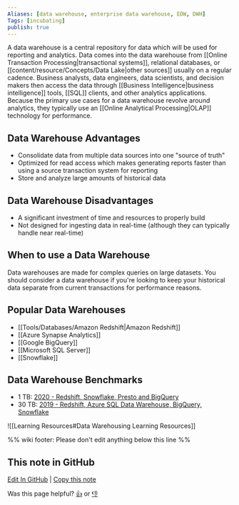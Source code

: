 ```yaml
---
Aliases: [data warehouse, enterprise data warehouse, EDW, DWH]
Tags: [incubating]
publish: true
---
```


A data warehouse is a central repository for data which will be used for reporting and analytics. Data comes into the data warehouse from [[Online Transaction Processing|transactional systems]], relational databases, or [[content/resource/Concepts/Data Lake|other sources]] usually on a regular cadence. Business analysts, data engineers, data scientists, and decision makers then access the data through [[Business Intelligence|business intelligence]] tools, [[SQL]] clients, and other analytics applications. Because the primary use cases for a data warehouse revolve around analytics, they typically use an [[Online Analytical Processing|OLAP]] technology for performance.

## Data Warehouse Advantages

- Consolidate data from multiple data sources into one "source of truth"
- Optimized for read access which makes generating reports faster than using a source transaction system for reporting
- Store and analyze large amounts of historical data

## Data Warehouse Disadvantages

- A significant investment of time and resources to properly build
- Not designed for ingesting data in real-time (although they can typically handle near real-time)

## When to use a Data Warehouse

Data warehouses are made for complex queries on large datasets. You should consider a data warehouse if you're looking to keep your historical data separate from current transactions for performance reasons.

## Popular Data Warehouses
- [[Tools/Databases/Amazon Redshift|Amazon Redshift]]
- [[Azure Synapse Analytics]]
- [[Google BigQuery]]
- [[Microsoft SQL Server]]
- [[Snowflake]]

## Data Warehouse Benchmarks
- 1 TB: [2020 - Redshift, Snowflake, Presto and BigQuery](https://fivetran.com/blog/warehouse-benchmark)
- 30 TB: [2019 - Redshift, Azure SQL Data Warehouse, BigQuery, Snowflake](https://gigaom.com/report/cloud-data-warehouse-performance-testing/)

![[Learning Resources#Data Warehousing Learning Resources]]

%% wiki footer: Please don't edit anything below this line %%

## This note in GitHub

<span class="git-footer">[Edit In GitHub](https://github.dev/data-engineering-community/data-engineering-wiki/blob/main/Concepts/Data%20Warehouse.md "git-hub-edit-note") | [Copy this note](https://raw.githubusercontent.com/data-engineering-community/data-engineering-wiki/main/Concepts/Data%20Warehouse.md "git-hub-copy-note")</span>

<span class="git-footer">Was this page helpful?
[👍](https://tally.so/r/mOaxjk?rating=Yes&url=https://dataengineering.wiki/Concepts/Data%20Warehouse) or [👎](https://tally.so/r/mOaxjk?rating=No&url=https://dataengineering.wiki/Concepts/Data%20Warehouse)</span>
